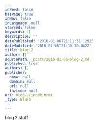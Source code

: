 ```yaml
---
inFeed: false
hasPage: true
inNav: false
inLanguage: null
starred: false
keywords: []
description: ''
datePublished: '2016-01-06T21:11:31.129Z'
dateModified: '2016-01-06T21:10:30.682Z'
title: blog 2
author: []
sourcePath: _posts/2016-01-06-blog-2.md
published: true
authors: []
publisher:
  name: null
  domain: null
  url: null
  favicon: null
url: blog-2/index.html
_type: Blurb

---
```

blog 2 stuff